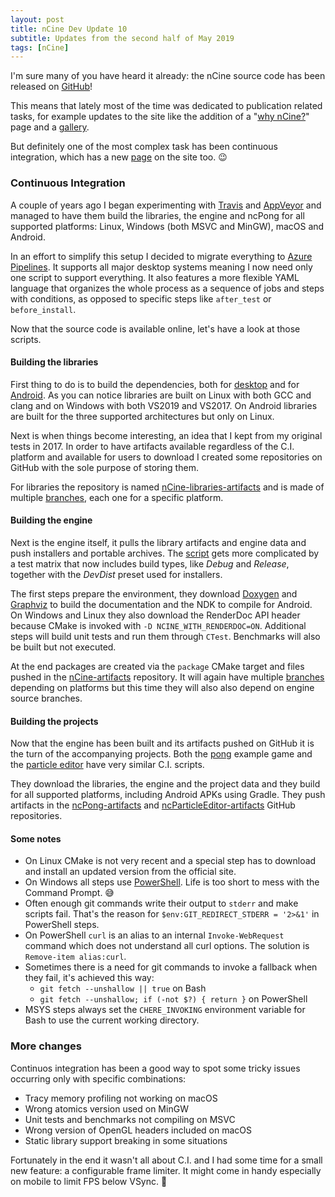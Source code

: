 ```yaml
---
layout: post
title: nCine Dev Update 10
subtitle: Updates from the second half of May 2019
tags: [nCine]
---
```


I'm sure many of you have heard it already: the nCine source code has been released on [GitHub](https://github.com/nCine)!

This means that lately most of the time was dedicated to publication related tasks, for example updates to the site like the addition of a "[why nCine?](https://ncine.github.io/why/)" page and a [gallery](https://ncine.github.io/gallery/).

But definitely one of the most complex task has been continuous integration, which has a new [page](https://ncine.github.io/ci/) on the site too. :wink:

### Continuous Integration

A couple of years ago I began experimenting with [Travis](https://travis-ci.org/) and [AppVeyor](https://www.appveyor.com/) and managed to have them build the libraries, the engine and ncPong for all supported platforms: Linux, Windows (both MSVC and MinGW), macOS and Android.

In an effort to simplify this setup I decided to migrate everything to [Azure Pipelines](https://azure.microsoft.com/en-us/services/devops/pipelines/).
It supports all major desktop systems meaning I now need only one script to support everything. It also features a more flexible YAML language that organizes the whole process as a sequence of jobs and steps with conditions, as opposed to specific steps like `after_test` or `before_install`.

Now that the source code is available online, let's have a look at those scripts.

#### Building the libraries

First thing to do is to build the dependencies, both for [desktop](https://github.com/nCine/nCine-libraries/blob/master/azure-pipelines.yml) and for [Android](https://github.com/nCine/nCine-android-libraries/blob/master/azure-pipelines.yml).
As you can notice libraries are built on Linux with both GCC and clang and on Windows with both VS2019 and VS2017. On Android libraries are built for the three supported architectures but only on Linux.

Next is when things become interesting, an idea that I kept from my original tests in 2017. In order to have artifacts available regardless of the C.I. platform and available for users to download I created some repositories on GitHub with the sole purpose of storing them.

For libraries the repository is named [nCine-libraries-artifacts](https://github.com/nCine/nCine-libraries-artifacts) and is made of multiple [branches](https://github.com/nCine/nCine-libraries-artifacts/branches/all), each one for a specific platform.

#### Building the engine

Next is the engine itself, it pulls the library artifacts and engine data and push installers and portable archives.
The [script](https://github.com/nCine/nCine/blob/master/azure-pipelines.yml) gets more complicated by a test matrix that now includes build types, like *Debug* and *Release*, together with the *DevDist* preset used for installers.

The first steps prepare the environment, they download [Doxygen](http://www.doxygen.nl/) and [Graphviz](https://www.graphviz.org/) to build the documentation and the NDK to compile for Android.
On Windows and Linux they also download the RenderDoc API header because CMake is invoked with `-D NCINE_WITH_RENDERDOC=ON`.
Additional steps will build unit tests and run them through `CTest`. Benchmarks will also be built but not executed.

At the end packages are created via the `package` CMake target and files pushed in the [nCine-artifacts](https://github.com/nCine/nCine-artifacts) repository. It will again have multiple [branches](https://github.com/nCine/nCine-artifacts/branches/all) depending on platforms but this time they will also also depend on engine source branches.

#### Building the projects

Now that the engine has been built and its artifacts pushed on GitHub it is the turn of the accompanying projects.
Both the [pong](https://github.com/nCine/ncPong/blob/master/azure-pipelines.yml) example game and the [particle editor](https://github.com/nCine/ncParticleEditor/blob/master/azure-pipelines.yml) have very similar C.I. scripts.

They download the libraries, the engine and the project data and they build for all supported platforms, including Android APKs using Gradle.
They push artifacts in the [ncPong-artifacts](https://github.com/nCine/ncPong-artifacts) and [ncParticleEditor-artifacts](https://github.com/nCine/ncParticleEditor-artifacts) GitHub repositories.

#### Some notes

- On Linux CMake is not very recent and a special step has to download and install an updated version from the official site.
- On Windows all steps use [PowerShell](https://Microsoft.com/PowerShell). Life is too short to mess with the Command Prompt. :sweat_smile:
- Often enough git commands write their output to `stderr` and make scripts fail. That's the reason for `$env:GIT_REDIRECT_STDERR = '2>&1'` in PowerShell steps.
- On PowerShell `curl` is an alias to an internal `Invoke-WebRequest` command which does not understand all curl options. The solution is `Remove-item alias:curl`.
- Sometimes there is a need for git commands to invoke a fallback when they fail, it's achieved this way:
  - `git fetch --unshallow || true` on Bash
  - `git fetch --unshallow; if (-not $?) { return }` on PowerShell
- MSYS steps always set the `CHERE_INVOKING` environment variable for Bash to use the current working directory.

### More changes

Continuos integration has been a good way to spot some tricky issues occurring only with specific combinations:
- Tracy memory profiling not working on macOS
- Wrong atomics version used on MinGW
- Unit tests and benchmarks not compiling on MSVC
- Wrong version of OpenGL headers included on macOS
- Static library support breaking in some situations

Fortunately in the end it wasn't all about C.I. and I had some time for a small new feature: a configurable frame limiter.
It might come in handy especially on mobile to limit FPS below VSync. :muscle:

